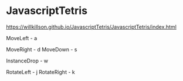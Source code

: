 # JavascriptTetris


https://willkillson.github.io/JavascriptTetris/JavascriptTetris/index.html


MoveLeft - a  


MoveRight - d
MoveDown - s

InstanceDrop - w

RotateLeft - j
RotateRight - k

